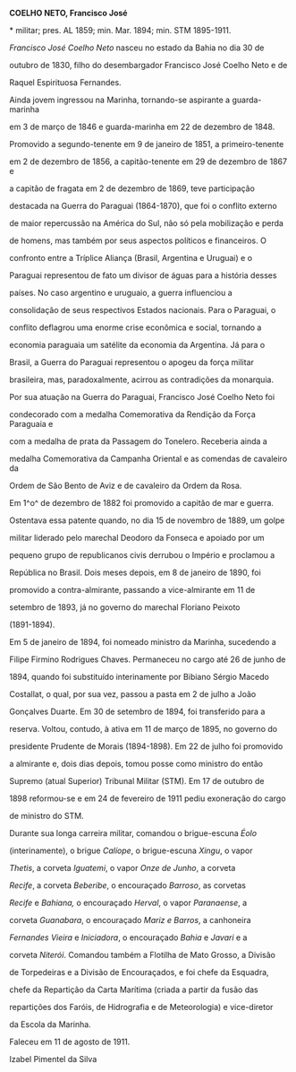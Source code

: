 **COELHO NETO, Francisco José**



\* militar; pres. AL 1859; min. Mar. 1894; min. STM 1895-1911.



*Francisco José Coelho Neto* nasceu no estado da Bahia no dia 30 de

outubro de 1830, filho do desembargador Francisco José Coelho Neto e de

Raquel Espirituosa Fernandes.



Ainda jovem ingressou na Marinha, tornando-se aspirante a guarda-marinha

em 3 de março de 1846 e guarda-marinha em 22 de dezembro de 1848.

Promovido a segundo-tenente em 9 de janeiro de 1851, a primeiro-tenente

em 2 de dezembro de 1856, a capitão-tenente em 29 de dezembro de 1867 e

a capitão de fragata em 2 de dezembro de 1869, teve participação

destacada na Guerra do Paraguai (1864-1870), que foi o conflito externo

de maior repercussão na América do Sul, não só pela mobilização e perda

de homens, mas também por seus aspectos políticos e financeiros. O

confronto entre a Tríplice Aliança (Brasil, Argentina e Uruguai) e o

Paraguai representou de fato um divisor de águas para a história desses

países. No caso argentino e uruguaio, a guerra influenciou a

consolidação de seus respectivos Estados nacionais. Para o Paraguai, o

conflito deflagrou uma enorme crise econômica e social, tornando a

economia paraguaia um satélite da economia da Argentina. Já para o

Brasil, a Guerra do Paraguai representou o apogeu da força militar

brasileira, mas, paradoxalmente, acirrou as contradições da monarquia.



Por sua atuação na Guerra do Paraguai, Francisco José Coelho Neto foi

condecorado com a medalha Comemorativa da Rendição da Força Paraguaia e

com a medalha de prata da Passagem do Tonelero. Receberia ainda a

medalha Comemorativa da Campanha Oriental e as comendas de cavaleiro da

Ordem de São Bento de Aviz e de cavaleiro da Ordem da Rosa.



Em 1^o^ de dezembro de 1882 foi promovido a capitão de mar e guerra.

Ostentava essa patente quando, no dia 15 de novembro de 1889, um golpe

militar liderado pelo marechal Deodoro da Fonseca e apoiado por um

pequeno grupo de republicanos civis derrubou o Império e proclamou a

República no Brasil. Dois meses depois, em 8 de janeiro de 1890, foi

promovido a contra-almirante, passando a vice-almirante em 11 de

setembro de 1893, já no governo do marechal Floriano Peixoto

(1891-1894).



Em 5 de janeiro de 1894, foi nomeado ministro da Marinha, sucedendo a

Filipe Firmino Rodrigues Chaves. Permaneceu no cargo até 26 de junho de

1894, quando foi substituído interinamente por Bibiano Sérgio Macedo

Costallat, o qual, por sua vez, passou a pasta em 2 de julho a João

Gonçalves Duarte. Em 30 de setembro de 1894, foi transferido para a

reserva. Voltou, contudo, à ativa em 11 de março de 1895, no governo do

presidente Prudente de Morais (1894-1898). Em 22 de julho foi promovido

a almirante e, dois dias depois, tomou posse como ministro do então

Supremo (atual Superior) Tribunal Militar (STM). Em 17 de outubro de

1898 reformou-se e em 24 de fevereiro de 1911 pediu exoneração do cargo

de ministro do STM.



Durante sua longa carreira militar, comandou o brigue-escuna *Éolo*

(interinamente), o brigue *Calíope*, o brigue-escuna *Xingu*, o vapor

*Thetis*, a corveta *Iguatemi*, o vapor *Onze de Junho*, a corveta

*Recife*, a corveta *Beberibe*, o encouraçado *Barroso*, as corvetas

*Recife* e *Bahiana,* o encouraçado *Herval*, o vapor *Paranaense*, a

corveta *Guanabara*, o encouraçado *Mariz e Barros*, a canhoneira

*Fernandes Vieira* e *Iniciadora*, o encouraçado *Bahia* e *Javari* e a

corveta *Niterói*. Comandou também a Flotilha de Mato Grosso, a Divisão

de Torpedeiras e a Divisão de Encouraçados, e foi chefe da Esquadra,

chefe da Repartição da Carta Marítima (criada a partir da fusão das

repartições dos Faróis, de Hidrografia e de Meteorologia) e vice-diretor

da Escola da Marinha.



Faleceu em 11 de agosto de 1911.



Izabel Pimentel da Silva



